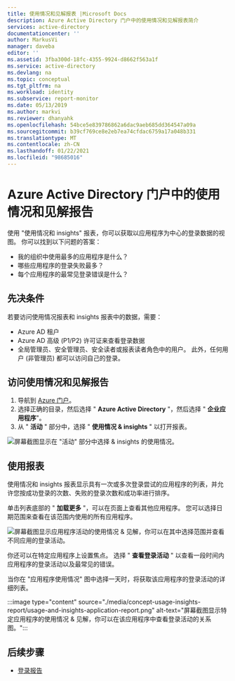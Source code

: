 ```yaml
---
title: 使用情况和见解报表 |Microsoft Docs
description: Azure Active Directory 门户中的使用情况和见解报表简介
services: active-directory
documentationcenter: ''
author: MarkusVi
manager: daveba
editor: ''
ms.assetid: 3fba300d-18fc-4355-9924-d8662f563a1f
ms.service: active-directory
ms.devlang: na
ms.topic: conceptual
ms.tgt_pltfrm: na
ms.workload: identity
ms.subservice: report-monitor
ms.date: 05/13/2019
ms.author: markvi
ms.reviewer: dhanyahk
ms.openlocfilehash: 54bce5e839786862a6dac9aeb685dd364547a09a
ms.sourcegitcommit: b39cf769ce8e2eb7ea74cfdac6759a17a048b331
ms.translationtype: MT
ms.contentlocale: zh-CN
ms.lasthandoff: 01/22/2021
ms.locfileid: "98685016"
---
```

# <a name="usage-and-insights-report-in-the-azure-active-directory-portal"></a>Azure Active Directory 门户中的使用情况和见解报告

使用 "使用情况和 insights" 报表，你可以获取以应用程序为中心的登录数据的视图。 你可以找到以下问题的答案：

*   我的组织中使用最多的应用程序是什么？
*   哪些应用程序的登录失败最多？ 
*   每个应用程序的最常见登录错误是什么？

## <a name="prerequisites"></a>先决条件 

若要访问使用情况报表和 insights 报表中的数据，需要：

* Azure AD 租户
* Azure AD 高级 (P1/P2) 许可证来查看登录数据
* 全局管理员、安全管理员、安全读者或报表读者角色中的用户。 此外，任何用户 (非管理员) 都可以访问自己的登录。 

## <a name="access-the-usage-and-insights-report"></a>访问使用情况和见解报告

1. 导航到 [Azure 门户](https://portal.azure.com)。
2. 选择正确的目录，然后选择 " **Azure Active Directory** "，然后选择 " **企业应用程序**"。
3. 从 " **活动** " 部分中，选择 " **使用情况 & insights** " 以打开报表。 

![屏幕截图显示在 "活动" 部分中选择 & insights 的使用情况。](./media/concept-usage-insights-report/main-menu.png)
                                     

## <a name="use-the-report"></a>使用报表

使用情况和 insights 报表显示具有一次或多次登录尝试的应用程序的列表，并允许您按成功登录的次数、失败的登录次数和成功率进行排序。

单击列表底部的 " **加载更多** "，可以在页面上查看其他应用程序。 您可以选择日期范围来查看在该范围内使用的所有应用程序。

![屏幕截图显示应用程序活动的使用情况 & 见解，你可以在其中选择范围并查看不同应用的登录活动。](./media/concept-usage-insights-report/usage-and-insights-report.png)

你还可以在特定应用程序上设置焦点。 选择 " **查看登录活动** " 以查看一段时间内应用程序的登录活动以及最常见的错误。  

当你在 "应用程序使用情况" 图中选择一天时，将获取该应用程序的登录活动的详细列表。  

:::image type="content" source="./media/concept-usage-insights-report/usage-and-insights-application-report.png" alt-text="屏幕截图显示特定应用程序的使用情况 & 见解，你可以在该应用程序中查看登录活动的关系图。":::

## <a name="next-steps"></a>后续步骤

* [登录报告](concept-sign-ins.md)
